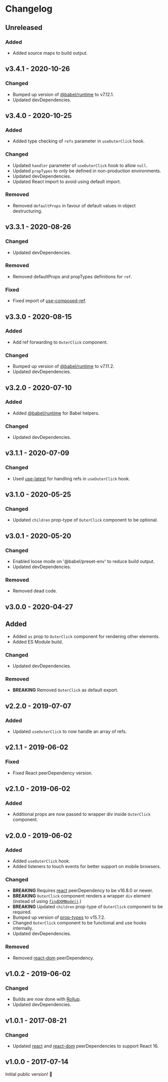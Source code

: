 # Changelog

## Unreleased

### Added

- Added source maps to build output.

## v3.4.1 - 2020-10-26

### Changed

- Bumped up version of [@babel/runtime](https://www.npmjs.com/package/@babel/runtime) to v7.12.1.
- Updated devDependencies.

## v3.4.0 - 2020-10-25

### Added

- Added type checking of `refs` parameter in `useOuterClick` hook.

### Changed

- Updated `handler` parameter of `useOuterClick` hook to allow `null`.
- Updated `propTypes` to only be defined in non-production environments.
- Updated devDependencies.
- Updated React import to avoid using default import.

### Removed

- Removed `defaultProps` in favour of default values in object destructuring.

## v3.3.1 - 2020-08-26

### Changed

- Updated devDependencies.

### Removed

- Removed defaultProps and propTypes definitions for `ref`.

### Fixed

- Fixed import of [use-composed-ref](https://www.npmjs.com/package/use-composed-ref).

## v3.3.0 - 2020-08-15

### Added

- Add ref forwarding to `OuterClick` component.

### Changed

- Bumped up version of [@babel/runtime](https://www.npmjs.com/package/@babel/runtime) to v7.11.2.
- Updated devDependencies.

## v3.2.0 - 2020-07-10

### Added

- Added [@babel/runtime](https://www.npmjs.com/package/@babel/runtime) for Babel helpers.

### Changed

- Updated devDependencies.

## v3.1.1 - 2020-07-09

### Changed

- Used [use-latest](https://www.npmjs.com/package/use-latest) for handling refs in `useOuterClick` hook.

## v3.1.0 - 2020-05-25

### Changed

- Updated `children` prop-type of `OuterClick` component to be optional.

## v3.0.1 - 2020-05-20

### Changed

- Enabled loose mode on '@babel/preset-env' to reduce build output.
- Updated devDependencies.

### Removed

- Removed dead code.

## v3.0.0 - 2020-04-27

## Added

- Added `as` prop to `OuterClick` component for rendering other elements.
- Added ES Module build.

### Changed

- Updated devDependencies.

### Removed

- **BREAKING** Removed `OuterClick` as default export.

## v2.2.0 - 2019-07-07

### Added

- Updated `useOuterClick` to now handle an array of refs.

## v2.1.1 - 2019-06-02

### Fixed

- Fixed React peerDependency version.

## v2.1.0 - 2019-06-02

### Added

- Additional props are now passed to wrapper div inside `OuterClick` component.

## v2.0.0 - 2019-06-02

### Added

- Added `useOuterClick` hook.
- Added listeners to touch events for better support on mobile browsers.

### Changed

- **BREAKING** Requires [react](https://www.npmjs.com/package/react) peerDependency to be v16.8.0 or newer.
- **BREAKING** `OuterClick` component renders a wrapper `div` element (instead of using [`findDOMNode()`](https://reactjs.org/docs/react-dom.html#finddomnode).)
- **BREAKING** Updated `children` prop-type of `OuterClick` component to be required.
- Bumped up version of [prop-types](https://www.npmjs.com/package/prop-types) to v15.7.2.
- Changed `OuterClick` component to be functional and use hooks internally.
- Updated devDependencies.

### Removed

- Removed [react-dom](https://www.npmjs.com/package/react-dom) peerDependency.

## v1.0.2 - 2019-06-02

### Changed

- Builds are now done with [Rollup](http://rollupjs.org).
- Updated devDependencies.

## v1.0.1 - 2017-08-21

### Changed

- Updated [react](https://www.npmjs.com/package/react) and [react-dom](https://www.npmjs.com/package/react-dom) peerDependencies to support React 16.

## v1.0.0 - 2017-07-14

Initial public version! :tada:
